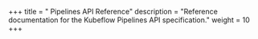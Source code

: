 +++
title = " Pipelines API Reference"
description = "Reference documentation for the Kubeflow Pipelines API specification."
weight = 10
+++
